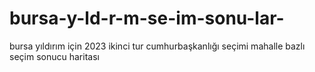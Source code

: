 # bursa-y-ld-r-m-se-im-sonu-lar-
bursa yıldırım için 2023 ikinci tur cumhurbaşkanlığı seçimi mahalle bazlı seçim sonucu haritası
